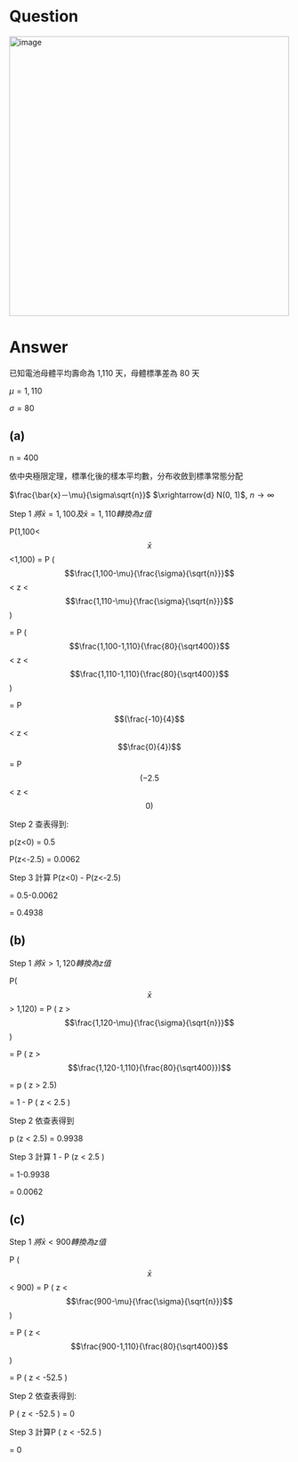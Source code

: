 # Question

<img width="503" alt="image" src="https://github.com/user-attachments/assets/a390f28b-4d5a-4c13-b056-ace1e7812117">

# Answer

已知電池母體平均壽命為 1,110 天，母體標準差為 80 天

$\mu = 1,110$

$\sigma = 80$

## (a) 

n = 400

依中央極限定理，標準化後的樣本平均數，分布收斂到標準常態分配

$\frac{\bar{x}－\mu}{\sigma\sqrt{n}}$ $\xrightarrow{d} N(0, 1)$, $n\rightarrow ∞$

 Step 1 $將\bar{x} = 1,100 及 \bar{x}=1,110 轉換為z值$

P(1,100< $$\bar{x}$$ <1,100) = P ($$\frac{1,100-\mu}{\frac{\sigma}{\sqrt{n}}}$$ < z < $$\frac{1,110-\mu}{\frac{\sigma}{\sqrt{n}}}$$)

= P ($$\frac{1,100-1,110}{\frac{80}{\sqrt400}}$$ < z < $$\frac{1,110-1,110}{\frac{80}{\sqrt400}}$$)

= P $$(\frac{-10}{4}$$ < z < $$\frac{0}{4})$$

= P $$(-2.5$$ < z < $$0)$$ 



Step 2 查表得到:

p(z<0) = 0.5

P(z<-2.5) = 0.0062

Step 3 計算 P(z<0) - P(z<-2.5) 

= 0.5-0.0062

= 0.4938 

## (b)

Step 1 $將\bar{x} > 1,120轉換為z值$

P( $$\bar{x}$$ > 1,120) = P ( z > $$\frac{1,120-\mu}{\frac{\sigma}{\sqrt{n}}}$$)

= P ( z > $$\frac{1,120-1,110}{\frac{80}{\sqrt400}})$$

= p ( z > 2.5)

= 1 - P ( z < 2.5 ) 

Step 2 依查表得到

p (z < 2.5) = 0.9938

Step 3 計算 1 - P (z < 2.5 ) 

= 1-0.9938

= 0.0062 

## (c)

Step 1 $將\bar{x} < 900轉換為z值$

P ( $$\bar{x}$$ < 900) = P ( z < $$\frac{900-\mu}{\frac{\sigma}{\sqrt{n}}}$$)

= P ( z < $$\frac{900-1,110}{\frac{80}{\sqrt400}}$$)

= P ( z < -52.5 ) 

Step 2 依查表得到:

P ( z < -52.5 ) = 0

Step 3 計算P ( z < -52.5 )

= 0
